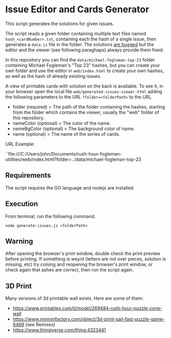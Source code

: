 # Issue Editor and Cards Generator

This script generates the solutions for given issues.

The script reads a given folder containing multiple text files named ``hash_<cardNumber>.txt``, containing each the hash of a single issue, then generates a  ``data.js`` file in the folder. The solutions [are bugged](https://github.com/fogleman/rush/issues/2) but the editor and the viewer (see following paraghaps) always provide them fixed.

In this repository you can find the ``data/michael-fogleman-top-23`` folder containing Michael Fogleman's "Top 23" hashes, but you can create your own folder and use the editor in ``web/index.html`` to create your own hashes, as well as the hash of already existing issues.

A view of printable cards with solution on the back is available. To see it, in your browser open the local file ``web/generated-issues-viewer.html`` adding the following parameters to the URL ``?folder=<folderPath>`` to the URL.

- folder (required) = The path of the folder containing the hashes, starting from the folder which contains the viewer, usually the "web" folder of this repository.
- nameColor (optional) = The color of the name.
- nameBgColor (optional) = The background color of name.
- name (optional) = The name of the series of cards.

URL Example:

``file:///C:/Users/john/Documents/rush-hour-fogleman-utilities/web/index.html?folder=../data/michael-fogleman-top-23

## Requirements

The script requires the GO language and nodejs are installed.

## Execution

From terminal, run the following command.

````node generate-issues.js <folderPath>````

## Warning

After opening the browser's print window, double check the print preview before printing. If something is weyrd (letters are not over pieces, solution is missing, etc) try colsing and reopening the browser's print window, or check again that ashes are correct, then run the script again.

## 3D Print
Many versions of 3d printable wall exists. Here are some of them:
- https://www.printables.com/it/model/269484-rush-hour-puzzle-cone-wall
- https://www.myminifactory.com/object/3d-print-sail-fast-puzzle-game-6469 (see Remixes)
- https://www.thingiverse.com/thing:4323441
